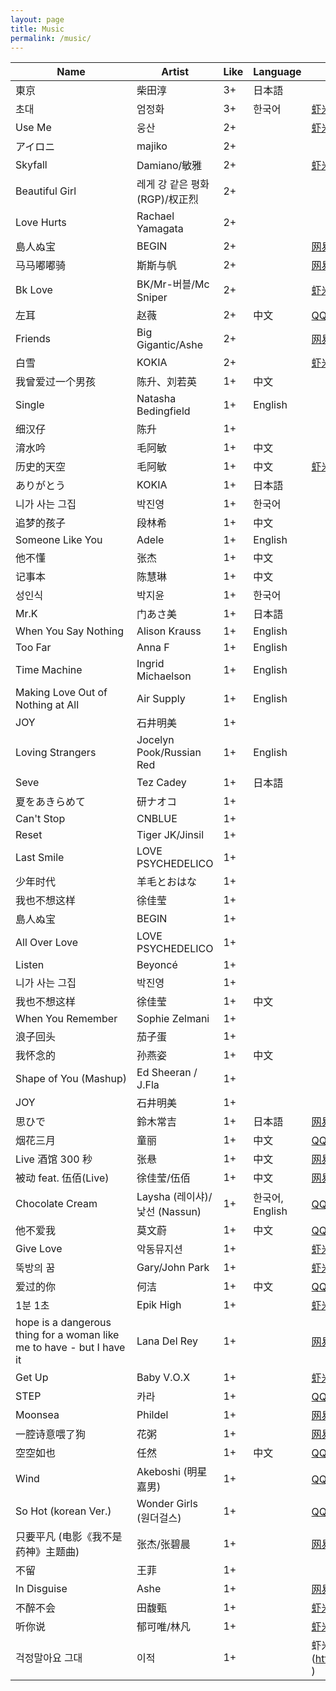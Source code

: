 ```yaml
---
layout: page
title: Music
permalink: /music/
---
```


| Name                                                                  | Artist                         | Like | Language        | Links                                                                |
| --------------------------------------------------------------------- | ------------------------------ | ---- | --------------- | -------------------------------------------------------------------- |
| 東京                                                                  | 柴田淳                         | 3+   | 日本語          |                                                                      |
| 초대                                                                  | 엄정화                         | 3+   | 한국어          | [虾米音乐](https://www.xiami.com/song/2385465)                       |
| Use Me                                                                | 웅산                           | 2+   |                 | [虾米音乐](https://www.xiami.com/song/1774593672)                    |
| アイロニ                                                              | majiko                         | 2+   |                 |                                                                      |
| Skyfall                                                               | Damiano/敏雅                   | 2+   |                 | [虾米音乐](https://www.xiami.com/song/1773702222)                    |
| Beautiful Girl                                                        | 레게 강 같은 평화 (RGP)/权正烈 | 2+   |                 |                                                                      |
| Love Hurts                                                            | Rachael Yamagata               | 2+   |                 |                                                                      |
| 島人ぬ宝                                                              | BEGIN                          | 2+   |                 | [网易云音乐](http://music.163.com/song/694660/?userid=268512663)     |
| 马马嘟嘟骑                                                            | 斯斯与帆                       | 2+   |                 | [网易云音乐](http://music.163.com/song/486855953/?userid=268512663)  |
| Bk Love                                                               | BK/Mr-버블/Mc Sniper           | 2+   |                 | [虾米音乐](https://www.xiami.com/song/3586351)                       |
| 左耳                                                                  | 赵薇                           | 2+   | 中文            | [QQ 音乐](https://c.y.qq.com/base/fcgi-bin/u?__=UzzqA3Q)             |
| Friends                                                               | Big Gigantic/Ashe              | 2+   |                 | [网易云音乐](http://music.163.com/song/1384484932/?userid=268512663) |
| 白雪                                                                  | KOKIA                          | 2+   |                 | [虾米音乐](https://www.xiami.com/song/2075929)                       |
| 我曾爱过一个男孩                                                      | 陈升、刘若英                   | 1+   | 中文            |                                                                      |
| Single                                                                | Natasha Bedingfield            | 1+   | English         |                                                                      |
| 细汉仔                                                                | 陈升                           | 1+   |                 |                                                                      |
| 淯水吟                                                                | 毛阿敏                         | 1+   | 中文            |                                                                      |
| 历史的天空                                                            | 毛阿敏                         | 1+   | 中文            | [虾米音乐](https://www.xiami.com/song/134470)                        |
| ありがとう                                                            | KOKIA                          | 1+   | 日本語          |                                                                      |
| 니가 사는 그집                                                        | 박진영                         | 1+   | 한국어          |                                                                      |
| 追梦的孩子                                                            | 段林希                         | 1+   | 中文            |                                                                      |
| Someone Like You                                                      | Adele                          | 1+   | English         |                                                                      |
| 他不懂                                                                | 张杰                           | 1+   | 中文            |                                                                      |
| 记事本                                                                | 陈慧琳                         | 1+   | 中文            |                                                                      |
| 성인식                                                                | 박지윤                         | 1+   | 한국어          |                                                                      |
| Mr.K                                                                  | 门あさ美                       | 1+   | 日本語          |                                                                      |
| When You Say Nothing                                                  | Alison Krauss                  | 1+   | English         |                                                                      |
| Too Far                                                               | Anna F                         | 1+   | English         |                                                                      |
| Time Machine                                                          | Ingrid Michaelson              | 1+   | English         |                                                                      |
| Making Love Out of Nothing at All                                     | Air Supply                     | 1+   | English         |                                                                      |
| JOY                                                                   | 石井明美                       | 1+   |                 |                                                                      |
| Loving Strangers                                                      | Jocelyn Pook/Russian Red       | 1+   | English         |                                                                      |
| Seve                                                                  | Tez Cadey                      | 1+   | 日本語          |                                                                      |
| 夏をあきらめて                                                        | 研ナオコ                       | 1+   |                 |                                                                      |
| Can't Stop                                                            | CNBLUE                         | 1+   |                 |                                                                      |
| Reset                                                                 | Tiger JK/Jinsil                | 1+   |                 |                                                                      |
| Last Smile                                                            | LOVE PSYCHEDELICO              | 1+   |                 |                                                                      |
| 少年时代                                                              | 羊毛とおはな                   | 1+   |                 |                                                                      |
| 我也不想这样                                                          | 徐佳莹                         | 1+   |                 |                                                                      |
| 島人ぬ宝                                                              | BEGIN                          | 1+   |                 |                                                                      |
| All Over Love                                                         | LOVE PSYCHEDELICO              | 1+   |                 |                                                                      |
| Listen                                                                | Beyoncé                        | 1+   |                 |                                                                      |
| 니가 사는 그집                                                        | 박진영                         | 1+   |                 |                                                                      |
| 我也不想这样                                                          | 徐佳莹                         | 1+   | 中文            |                                                                      |
| When You Remember                                                     | Sophie Zelmani                 | 1+   |                 |                                                                      |
| 浪子回头                                                              | 茄子蛋                         | 1+   |                 |                                                                      |
| 我怀念的                                                              | 孙燕姿                         | 1+   | 中文            |                                                                      |
| Shape of You (Mashup)                                                 | Ed Sheeran / J.Fla             | 1+   |                 |                                                                      |
| JOY                                                                   | 石井明美                       | 1+   |                 |                                                                      |
| 思ひで                                                                | 鈴木常吉                       | 1+   | 日本語          | [网易云音乐](http://music.163.com/song/22754969/?userid=268512663)   |
| 烟花三月                                                              | 童丽                           | 1+   | 中文            | [QQ 音乐](https://c.y.qq.com/base/fcgi-bin/u?__=nzSdkcg)             |
| Live 酒馆 300 秒                                                      | 张悬                           | 1+   | 中文            | [网易云音乐](http://music.163.com/song/326734/?userid=268512663)     |
| 被动 feat. 伍佰(Live)                                                 | 徐佳莹/伍佰                    | 1+   | 中文            | [网易云音乐](http://music.163.com/song/1408017141/?userid=268512663) |
| Chocolate Cream                                                       | Laysha (레이샤)/낯선 (Nassun)  | 1+   | 한국어, English | [QQ 音乐](https://c.y.qq.com/base/fcgi-bin/u?__=berwY3x)             |
| 他不爱我                                                              | 莫文蔚                         | 1+   | 中文            | [QQ 音乐](https://c.y.qq.com/base/fcgi-bin/u?__=IgT3Y3M)             |
| Give Love                                                             | 악동뮤지션                     | 1+   |                 | [虾米音乐](https://www.xiami.com/song/1772880603)                    |
| 뚝방의 꿈                                                             | Gary/John Park                 | 1+   |                 | [虾米音乐](https://www.xiami.com/song/1774817710)                    |
| 爱过的你                                                              | 何洁                           | 1+   | 中文            | [QQ 音乐](https://c.y.qq.com/base/fcgi-bin/u?__=Ut7ZA3j)             |
| 1분 1초                                                               | Epik High                      | 1+   |                 | [虾米音乐](https://www.xiami.com/song/3391408)                       |
| hope is a dangerous thing for a woman like me to have - but I have it | Lana Del Rey                   | 1+   |                 | [网易云音乐](http://music.163.com/song/1338268110/?userid=268512663) |
| Get Up                                                                | Baby V.O.X                     | 1+   |                 | [虾米音乐](https://www.xiami.com/song/1768940568)                    |
| STEP                                                                  | 카라                           | 1+   |                 | [QQ 音乐](https://c.y.qq.com/base/fcgi-bin/u?__=kmNxA3b)             |
| Moonsea                                                               | Phildel                        | 1+   |                 | [网易云音乐](http://music.163.com/song/26183616/?userid=268512663)   |
| 一腔诗意喂了狗                                                        | 花粥                           | 1+   |                 | [网易云音乐](http://music.163.com/song/460542191/?userid=268512663)  |
| 空空如也                                                              | 任然                           | 1+   | 中文            | [QQ 音乐](https://c.y.qq.com/base/fcgi-bin/u?__=01QNOhi)             |
| Wind                                                                  | Akeboshi (明星嘉男)            | 1+   |                 | [QQ 音乐](https://c.y.qq.com/base/fcgi-bin/u?__=2in2M3c)             |
| So Hot (korean Ver.)                                                  | Wonder Girls (원더걸스)        | 1+   |                 | [QQ 音乐](https://c.y.qq.com/base/fcgi-bin/u?__=U2HBH3g)             |
| 只要平凡 (电影《我不是药神》主题曲)                                   | 张杰/张碧晨                    | 1+   |                 | [网易云音乐](http://music.163.com/song/574919767/?userid=268512663)  |
| 不留                                                                  | 王菲                           | 1+   |                 |                                                                      |
| In Disguise                                                           | Ashe                           | 1+   |                 | [网易云音乐](http://music.163.com/song/1372711528/?userid=268512663) |
| 不醉不会                                                              | 田馥甄                         | 1+   |                 | [虾米音乐](https://www.xiami.com/song/1771908208)                    |
| 听你说                                                                | 郁可唯/林凡                    | 1+   |                 | [虾米音乐](https://www.xiami.com/song/1770257974)                    |
| 걱정말아요 그대                                                       | 이적                           | 1+   |                 | 虾米音乐(https://www.xiami.com/song/1775262366 )                     |
